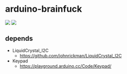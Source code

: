 # arduino-brainfuck

![](./fig1.jpg)
![](./fig2.jpg)

## depends

- LiquidCrystal_I2C
	- https://github.com/johnrickman/LiquidCrystal_I2C
- Keypad
	- https://playground.arduino.cc/Code/Keypad/
